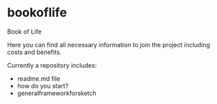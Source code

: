 # bookoflife

Book of Life

Here you can find all necessary information to join the project including costs and benefits. 

Currently a repository includes:

- readme.md file
- how do you start?
- generalframeworkforsketch

